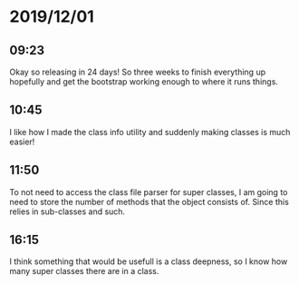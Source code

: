 # 2019/12/01

## 09:23

Okay so releasing in 24 days! So three weeks to finish everything up hopefully
and get the bootstrap working enough to where it runs things.

## 10:45

I like how I made the class info utility and suddenly making classes is much
easier!

## 11:50

To not need to access the class file parser for super classes, I am going to
need to store the number of methods that the object consists of. Since this
relies in sub-classes and such.

## 16:15

I think something that would be usefull is a class deepness, so I know how
many super classes there are in a class.
